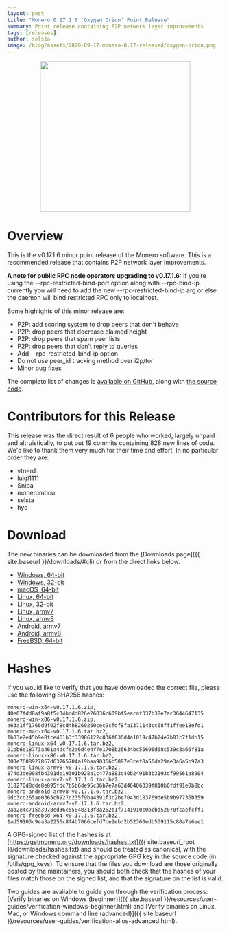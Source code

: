 ```yaml
---
layout: post
title: "Monero 0.17.1.6 'Oxygen Orion' Point Release"
summary: Point release containing P2P network layer improvements
tags: [releases]
author: selsta
image: /blog/assets/2020-09-17-monero-0.17-released/oxygen-orion.png
---
```


<div align="center">
   <img src="{{ page.image }}" width="350px">
 </div>

# Overview

This is the v0.17.1.6 minor point release of the Monero software. This is a recommended release that contains P2P network layer improvements.

**A note for public RPC node operators upgrading to v0.17.1.6:** if you’re using the \-\-rpc-restricted-bind-port option along with \-\-rpc-bind-ip currently you will need to add the new \-\-rpc-restricted-bind-ip arg or else the daemon will bind restricted RPC only to localhost.

Some highlights of this minor release are:

- P2P: add scoring system to drop peers that don't behave
- P2P: drop peers that decrease claimed height
- P2P: drop peers that spam peer lists
- P2P: drop peers that don't reply to queries
- Add \-\-rpc-restricted-bind-ip option
- Do not use peer_id tracking method over i2p/tor
- Minor bug fixes

The complete list of changes is [available on GitHub](https://github.com/monero-project/monero/compare/v0.17.1.5...v0.17.1.6), along with [the source code](https://github.com/monero-project/monero/tree/v0.17.1.6).

# Contributors for this Release

This release was the direct result of 6 people who worked, largely unpaid and altruistically, to put out 19 commits containing 828 new lines of code. We'd like to thank them very much for their time and effort. In no particular order they are:

- vtnerd
- luigi1111
- Snipa
- moneromooo
- selsta
- hyc

# Download

The new binaries can be downloaded from the [Downloads page]({{ site.baseurl }}/downloads/#cli) or from the direct links below.

- [Windows, 64-bit](https://downloads.getmonero.org/cli/monero-win-x64-v0.17.1.6.zip)
- [Windows, 32-bit](https://downloads.getmonero.org/cli/monero-win-x86-v0.17.1.6.zip)
- [macOS, 64-bit](https://downloads.getmonero.org/cli/monero-mac-x64-v0.17.1.6.tar.bz2)
- [Linux, 64-bit](https://downloads.getmonero.org/cli/monero-linux-x64-v0.17.1.6.tar.bz2)
- [Linux, 32-bit](https://downloads.getmonero.org/cli/monero-linux-x86-v0.17.1.6.tar.bz2)
- [Linux, armv7](https://downloads.getmonero.org/cli/monero-linux-armv7-v0.17.1.6.tar.bz2)
- [Linux, armv8](https://downloads.getmonero.org/cli/monero-linux-armv8-v0.17.1.6.tar.bz2)
- [Android, armv7](https://downloads.getmonero.org/cli/monero-android-armv7-v0.17.1.6.tar.bz2)
- [Android, armv8](https://downloads.getmonero.org/cli/monero-android-armv8-v0.17.1.6.tar.bz2)
- [FreeBSD, 64-bit](https://downloads.getmonero.org/cli/monero-freebsd-x64-v0.17.1.6.tar.bz2)

# Hashes

If you would like to verify that you have downloaded the correct file, please use the following SHA256 hashes:

```
monero-win-x64-v0.17.1.6.zip, 40e07fdd8af9a8f5c34bddd826e26036c609bf5eacaf337b38e7ac3644647135
monero-win-x86-v0.17.1.6.zip, a63a1ff1766d9f02f8cd4b8260260cec9cfdf8fa1371143cc68ff1ffee18efd1
monero-mac-x64-v0.17.1.6.tar.bz2, 1b03e2e45b9e8fce461b3f33986122c036f636d4a1019c47b24e7b81c7f1db15
monero-linux-x64-v0.17.1.6.tar.bz2, 01bb6e18773a461a4dcfe2a6d4e4f7e1708b26634bc56696d68c539c3a66f81a
monero-linux-x86-v0.17.1.6.tar.bz2, 300e7608927867d63765704a19baa90366b5897e3cef8a56da29ae3a6a5b97a3
monero-linux-armv8-v0.17.1.6.tar.bz2, 874d3de908fb4301de19301b928a1c477a883c40b2491b3b3193df99561a8904
monero-linux-armv7-v0.17.1.6.tar.bz2, 018270d8dde8e895fdc7b5b6de95c36b7e7a63d46406339f810b6fdf91e0b8bc
monero-android-armv8-v0.17.1.6.tar.bz2, 0dc3cc265ae0365cb927c235f9ba4391f3c2be7043d183769de5b9b97736b359
monero-android-armv7-v0.17.1.6.tar.bz2, 2ab2e4c715a3978ed36c55848313f8a252b1f7141910c0bcbd52070fcaefcff1
monero-freebsd-x64-v0.17.1.6.tar.bz2, 1ad59103c9ea3a2256c8f4b7066cefd7ce2ebd2b52360edb539115c80a7e6ee1
```

A GPG-signed list of the hashes is at [https://getmonero.org/downloads/hashes.txt]({{ site.baseurl_root }}/downloads/hashes.txt) and should be treated as canonical, with the signature checked against the appropriate GPG key in the source code (in /utils/gpg_keys). To ensure that the files you download are those originally posted by the maintainers, you should both check that the hashes of your files match those on the signed list, and that the signature on the list is valid.

Two guides are available to guide you through the verification process: [Verify binaries on Windows (beginner)]({{ site.baseurl }}/resources/user-guides/verification-windows-beginner.html) and [Verify binaries on Linux, Mac, or Windows command line (advanced)]({{ site.baseurl }}/resources/user-guides/verification-allos-advanced.html).
